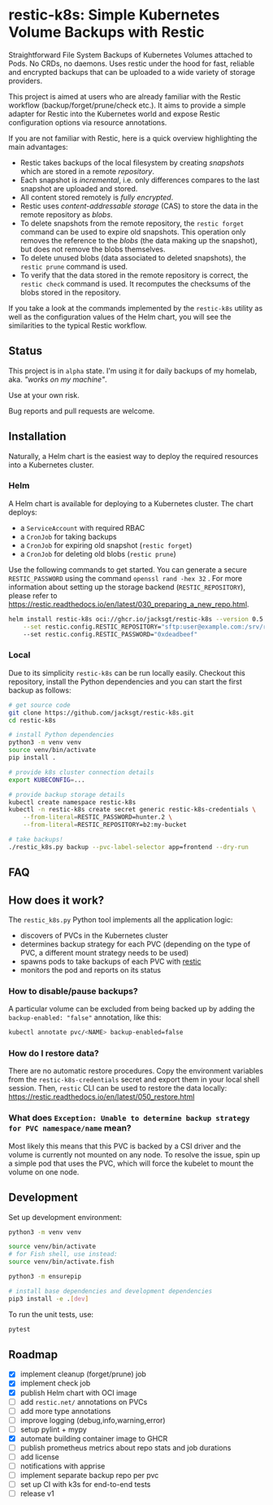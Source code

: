 # restic-k8s: Simple Kubernetes Volume Backups with Restic

Straightforward File System Backups of Kubernetes Volumes attached to Pods. No CRDs, no daemons.
Uses restic under the hood for fast, reliable and encrypted backups that can be uploaded to a wide variety of storage providers.

This project is aimed at users who are already familiar with the Restic workflow (backup/forget/prune/check etc.).
It aims to provide a simple adapter for Restic into the Kubernetes world and expose Restic configuration options via resource annotations.

If you are not familiar with Restic, here is a quick overview highlighting the main advantages:

* Restic takes backups of the local filesystem by creating *snapshots* which are stored in a remote *repository*.
* Each snapshot is *incremental*, i.e. only differences compares to the last snapshot are uploaded and stored.
* All content stored remotely is *fully encrypted*.
* Restic uses *content-addressable storage* (CAS) to store the data in the remote repository as *blobs*.
* To delete snapshots from the remote repository, the `restic forget` command can be used to expire old snapshots. This operation only removes the reference to the *blobs* (the data making up the snapshot), but does not remove the blobs themselves.
* To delete unused blobs (data associated to deleted snapshots), the `restic prune` command is used.
* To verify that the data stored in the remote repository is correct, the `restic check` command is used. It recomputes the checksums of the blobs stored in the repository.

If you take a look at the commands implemented by the `restic-k8s` utility as well as the configuration values of the Helm chart, you will see the similarities to the typical Restic workflow.

## Status

This project is in `alpha` state.
I'm using it for daily backups of my homelab, aka. *"works on my machine"*.

Use at your own risk.

Bug reports and pull requests are welcome.

## Installation

Naturally, a Helm chart is the easiest way to deploy the required resources into a Kubernetes cluster.

### Helm

A Helm chart is available for deploying to a Kubernetes cluster.
The chart deploys:

* a `ServiceAccount` with required RBAC
* a `CronJob` for taking backups
* a `CronJob` for expiring old snapshot (`restic forget`)
* a `CronJob` for deleting old blobs (`restic prune`)

Use the following commands to get started.
You can generate a secure `RESTIC_PASSWORD` using the command `openssl rand -hex 32` .
For more information about setting up the storage backend (`RESTIC_REPOSITORY`), please refer to <https://restic.readthedocs.io/en/latest/030_preparing_a_new_repo.html>.

```sh
helm install restic-k8s oci://ghcr.io/jacksgt/restic-k8s --version 0.5.0 \
    --set restic.config.RESTIC_REPOSITORY="sftp:user@example.com:/srv/restic-repo"
    --set restic.config.RESTIC_PASSWORD="0xdeadbeef"
```


### Local

Due to its simplicity `restic-k8s` can be run locally easily.
Checkout this repository, install the Python dependencies and you can start the first backup as follows:

```sh
# get source code
git clone https://github.com/jacksgt/restic-k8s.git
cd restic-k8s

# install Python dependencies
python3 -m venv venv
source venv/bin/activate
pip install .

# provide k8s cluster connection details
export KUBECONFIG=...

# provide backup storage details
kubectl create namespace restic-k8s
kubectl -n restic-k8s create secret generic restic-k8s-credentials \
    --from-literal=RESTIC_PASSWORD=hunter.2 \
    --from-literal=RESTIC_REPOSITORY=b2:my-bucket

# take backups!
./restic_k8s.py backup --pvc-label-selector app=frontend --dry-run
```

## FAQ

## How does it work?

The `restic_k8s.py` Python tool implements all the application logic:

* discovers of PVCs in the Kubernetes cluster
* determines backup strategy for each PVC (depending on the type of PVC, a different mount strategy needs to be used)
* spawns pods to take backups of each PVC with [restic](https://github.com/restic/restic/)
* monitors the pod and reports on its status

### How to disable/pause backups?

A particular volume can be excluded from being backed up by adding the `backup-enabled: "false"` annotation, like this:

```sh
kubectl annotate pvc/<NAME> backup-enabled=false
```

### How do I restore data?

There are no automatic restore procedures.
Copy the environment variables from the `restic-k8s-credentials` secret and export them in your local shell session.
Then, `restic` CLI can be used to restore the data locally: <https://restic.readthedocs.io/en/latest/050_restore.html>

### What does `Exception: Unable to determine backup strategy for PVC namespace/name` mean?

Most likely this means that this PVC is backed by a CSI driver and the volume is currently not mounted on any node. To resolve the issue, spin up a simple pod that uses the PVC, which will force the kubelet to mount the volume on one node.

## Development

Set up development environment:

```sh
python3 -m venv venv

source venv/bin/activate
# for Fish shell, use instead:
source venv/bin/activate.fish

python3 -m ensurepip

# install base dependencies and development dependencies
pip3 install -e .[dev]
```

To run the unit tests, use:

```sh
pytest
```

## Roadmap

- [x] implement cleanup (forget/prune) job
- [x] implement check job
- [x] publish Helm chart with OCI image
- [ ] add `restic.net/` annotations on PVCs
- [ ] add more type annotations
- [ ] improve logging (debug,info,warning,error)
- [ ] setup pylint + mypy
- [x] automate building container image to GHCR
- [ ] publish prometheus metrics about repo stats and job durations
- [ ] add license
- [ ] notifications with apprise
- [ ] implement separate backup repo per pvc
- [ ] set up CI with k3s for end-to-end tests
- [ ] release v1
